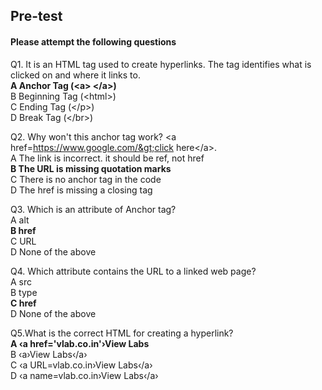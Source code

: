 ## Pre-test
#### Please attempt the following questions

Q1. It is an HTML tag used to create hyperlinks. The tag identifies what is clicked on and where it links to.<br>
<b>A Anchor Tag (&lt;a&gt; &lt;/a&gt;)</b><br>
B   Beginning Tag (&lt;html&gt;)<br>
C  Ending Tag (&lt;/p&gt;)<br>
D  Break Tag (&lt;/br&gt;)

Q2. Why won't this anchor tag work? &lt;a href=https://www.google.com/&gt;click here&lt;/a&gt;.<br>
A  The link is incorrect. it should be ref, not href<br>
<b>B   The URL is missing quotation marks</b><br>
C  There is no anchor tag in the code<br>
D  The href is missing a closing tag<br>

Q3. Which is an attribute of Anchor tag?<br>
A  alt<br>
<b>B  href</b><br>
C  URL<br>
D  None of the above<br>

Q4.  Which attribute contains the URL to a linked web page?<br>
A  src<br>
B  type<br>
<b>C  href</b><br>
D  None of the above<br>

Q5.What is the correct HTML for creating a hyperlink?<br>
<b>A  ‹a href='vlab.co.in'›View Labs</a></b><br>
B  ‹a›View Labs‹/a›<br>
C  ‹a URL=vlab.co.in›View Labs‹/a›<br>
D  ‹a name=vlab.co.in›View Labs‹/a›<br>

